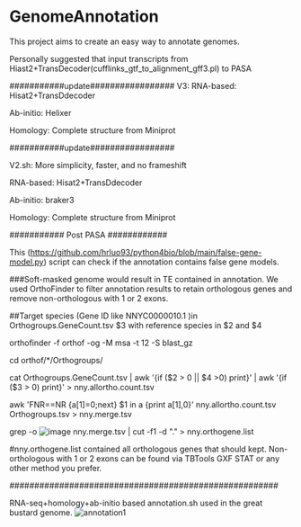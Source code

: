 # GenomeAnnotation


This project aims to create an easy way to annotate genomes.


Personally suggested that input transcripts from Hiast2+TransDecoder(cufflinks_gtf_to_alignment_gff3.pl) to PASA

###########update#################
V3:
RNA-based: Hisat2+TransDdecoder

Ab-initio: Helixer

Homology: Complete structure from Miniprot

###########update#################

V2.sh: More simplicity, faster, and no frameshift 

RNA-based: Hisat2+TransDdecoder

Ab-initio: braker3

Homology: Complete structure from Miniprot


########### Post PASA ############

This (https://github.com/hrluo93/python4bio/blob/main/false-gene-model.py) script can check if the annotation contains false gene models.

###Soft-masked genome would result in TE contained in annotation. We used OrthoFinder to filter annotation results to retain orthologous genes and remove non-orthologous with 1 or 2 exons.


##Target species (Gene ID like NNYC0000010.1 )in Orthogroups.GeneCount.tsv $3 with reference species in $2 and $4

orthofinder -f orthof -og -M msa -t 12 -S blast_gz

cd orthof/*/Orthogroups/

cat Orthogroups.GeneCount.tsv | awk '{if ($2 > 0 || $4 >0) print}' | awk '{if ($3 > 0) print}' > nny.allortho.count.tsv

awk 'FNR==NR {a[$1]=$0;next} $1 in a {print a[$1],$0}'  nny.allortho.count.tsv Orthogroups.tsv > nny.merge.tsv

grep -o ![image](https://github.com/user-attachments/assets/2c3c5925-c08a-4e5f-ad6a-85f51b9cc063) nny.merge.tsv | cut -f1 -d "." > nny.orthogene.list

#nny.orthogene.list contained all orthologous genes that should kept. Non-orthologous with 1 or 2 exons can be found via TBTools GXF STAT or any other method you prefer.



######################################################

RNA-seq+homology+ab-initio based annotation.sh used in the great bustard genome.
![annotation1](https://user-images.githubusercontent.com/57522086/180604868-19489cc6-d8c4-4b64-a885-8e0fca3e33b9.png)




